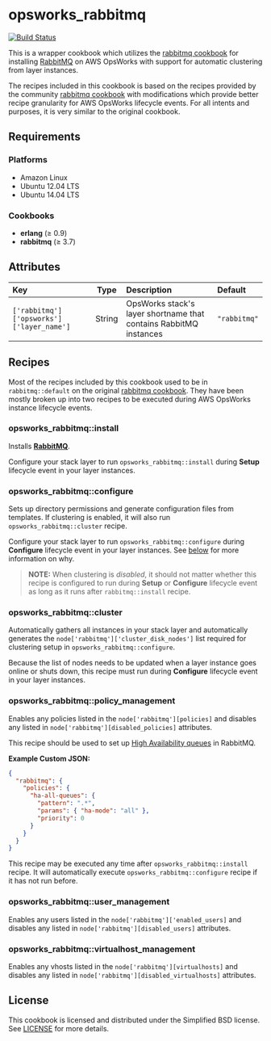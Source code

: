 # opsworks_rabbitmq

[![Build Status](https://travis-ci.org/verdigris-cookbooks/opsworks-rabbitmq.svg)](https://travis-ci.org/verdigris-cookbooks/opsworks-rabbitmq)

This is a wrapper cookbook which utilizes the [rabbitmq cookbook](https://github.com/jjasghar/rabbitmq)
for installing [RabbitMQ](https://www.rabbitmq.com/) on AWS OpsWorks with
support for automatic clustering from layer instances.

The recipes included in this cookbook is based on the recipes provided by
the community [rabbitmq cookbook](https://github.com/jjasghar/rabbitmq) with
modifications which provide better recipe granularity for AWS OpsWorks lifecycle
events. For all intents and purposes, it is very similar to the original
cookbook.

## Requirements

### Platforms

* Amazon Linux
* Ubuntu 12.04 LTS
* Ubuntu 14.04 LTS

### Cookbooks

* **erlang** (≥ 0.9)
* **rabbitmq** (≥ 3.7)

## Attributes

| Key                                           |  Type  | Description                                                       | Default       |
|:----------------------------------------------|:------:|:------------------------------------------------------------------|:--------------|
| `['rabbitmq']['opsworks']['layer_name']`      | String | OpsWorks stack's layer shortname that contains RabbitMQ instances | `"rabbitmq"`  |

## Recipes

Most of the recipes included by this cookbook used to be in `rabbitmq::default`
on the original [rabbitmq cookbook](https://github.com/jjasghar/rabbitmq). They
have been mostly broken up into two recipes to be executed during AWS OpsWorks
instance lifecycle events.

### opsworks_rabbitmq::install

Installs **[RabbitMQ](https://www.rabbitmq.com)**.

Configure your stack layer to run `opsworks_rabbitmq::install` during **Setup**
lifecycle event in your layer instances.

### opsworks_rabbitmq::configure

Sets up directory permissions and generate configuration files from templates.
If clustering is enabled, it will also run `opsworks_rabbitmq::cluster` recipe.

Configure your stack layer to run `opsworks_rabbitmq::configure` during
**Configure** lifecycle event in your layer instances. See [below](#opsworks_rabbitmqcluster)
for more information on why.

> **NOTE:** When clustering is *disabled*, it should not matter whether this
recipe is configured to run during **Setup** or **Configure** lifecycle event
as long as it runs after `rabbitmq::install` recipe.

### opsworks_rabbitmq::cluster

Automatically gathers all instances in your stack layer and automatically
generates the `node['rabbitmq']['cluster_disk_nodes']` list required for
clustering setup in `opsworks_rabbitmq::configure`.

Because the list of nodes needs to be updated when a layer instance goes online
or shuts down, this recipe must run during **Configure** lifecycle event in
your layer instances.

### opsworks_rabbitmq::policy_management

Enables any policies listed in the `node['rabbitmq'][policies]` and disables any
listed in `node['rabbitmq'][disabled_policies]` attributes.

This recipe should be used to set up [High Availability queues](https://www.rabbitmq.com/ha.html)
in RabbitMQ.

**Example Custom JSON:**

```json
{
  "rabbitmq": {
    "policies": {
      "ha-all-queues": {
        "pattern": ".*",
        "params": { "ha-mode": "all" },
        "priority": 0
      }
    }
  }
}
```

This recipe may be executed any time after `opsworks_rabbitmq::install` recipe.
It will automatically execute `opsworks_rabbitmq::configure` recipe if it has
not run before.

### opsworks_rabbitmq::user_management

Enables any users listed in the `node['rabbitmq']['enabled_users]` and disables
any listed in `node['rabbitmq'][disabled_users]` attributes.

### opsworks_rabbitmq::virtualhost_management

Enables any vhosts listed in the `node['rabbitmq'][virtualhosts]` and disables
any listed in `node['rabbitmq'][disabled_virtualhosts]` attributes.

## License

This cookbook is licensed and distributed under the Simplified BSD license.
See [LICENSE](https://github.com/verdigris-cookbooks/opsworks-rabbitmq/blob/master/LICENSE)
for more details.
